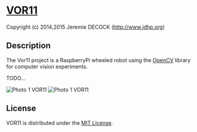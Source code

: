 # [VOR11](http://www.jdhp.org/projects_en.html)

Copyright (c) 2014,2015 Jeremie DECOCK (http://www.jdhp.org)

## Description

The Vor11 project is a RaspberryPi wheeled robot using the
[OpenCV](http://opencv.org/) library for computer vision experiments.

TODO...

![Photo 1 VOR11](http://download.tuxfamily.org/jdhp/image/vor11-2.jpeg)
![Photo 1 VOR11](http://download.tuxfamily.org/jdhp/image/vor11-4.jpeg)

## License

VOR11 is distributed under the [MIT License](http://opensource.org/licenses/MIT).
